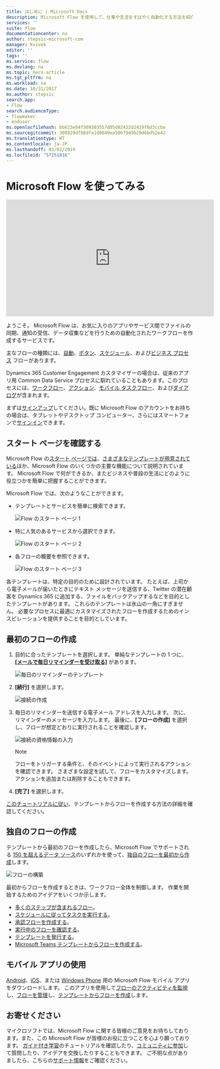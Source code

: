 ```yaml
---
title: はじめに | Microsoft Docs
description: Microsoft Flow を使用して、仕事や生活をすばやく自動化する方法を紹介します
services: ''
suite: flow
documentationcenter: na
author: stepsic-microsoft-com
manager: kvivek
editor: ''
tags: ''
ms.service: flow
ms.devlang: na
ms.topic: hero-article
ms.tgt_pltfrm: na
ms.workload: na
ms.date: 10/31/2017
ms.author: stepsic
search.app:
- Flow
search.audienceType:
- flowmaker
- enduser
ms.openlocfilehash: bb623e84f309303557d05d82422d2419f8d3ccbe
ms.sourcegitcommit: 300829df88dfa1d0049ea506f949b29d6bd52e42
ms.translationtype: HT
ms.contentlocale: ja-JP
ms.lasthandoff: 03/02/2019
ms.locfileid: "57251816"
---
```

# <a name="get-started-with-microsoft-flow"></a>Microsoft Flow を使ってみる #

<iframe width="560" height="315" src="https://www.youtube.com/embed/iMteXfAvDSE?list=PL8nfc9haGeb55I9wL9QnWyHp3ctU2_ThF" frameborder="0" allowfullscreen></iframe>

ようこそ。 Microsoft Flow は、お気に入りのアプリやサービス間でファイルの同期、通知の受信、データ収集などを行うための自動化されたワークフローを作成するサービスです。

主なフローの種類には、[自動](get-started-logic-flow.md)、[ボタン](introduction-to-button-flows.md)、[スケジュール](run-scheduled-tasks.md)、および[ビジネス プロセス](business-process-flows-overview.md) フローがあります。

Dynamics 365 Customer Engagement カスタマイザーの場合は、従来のアプリ用 Common Data Service プロセスに馴れていることもあります。このプロセスには、[ワークフロー](configure-workflow-steps.md)、[アクション](create-actions.md)、[モバイル タスクフロー](create-mobile-task-flow.md)、および[ダイアログ](use-cds-for-apps-dialogs.md)が含まれます。

まずは[サインアップ](sign-up-sign-in.md)してください。既に Microsoft Flow のアカウントをお持ちの場合は、タブレットやデスクトップ コンピューター、さらにはスマートフォンで[サインイン](https://flow.microsoft.com/signin)できます。

## <a name="check-out-the-start-page"></a>スタート ページを確認する ##

Microsoft Flow の[スタート ページでは](https://flow.microsoft.com)、[さまざまなテンプレートが用意されている](https://flow.microsoft.com/templates)ほか、Microsoft Flow のいくつかの主要な機能について説明されています。 Microsoft Flow で何ができるか、またビジネスや普段の生活にどのように役立つかを簡単に把握することができます。

Microsoft Flow では、次のようなことができます。

- テンプレートとサービスを簡単に検索できます。

    ![Flow のスタート ページ 1](./media/getting-started/flowhome1.png)

- 特に人気のあるサービスから選択できます。

    ![Flow のスタート ページ 2](./media/getting-started/flowhome2.png)

- 各フローの概要を参照できます。

    ![Flow のスタート ページ 3](./media/getting-started/flowhome3.png)

各テンプレートは、特定の目的のために設計されています。 たとえば、上司から電子メールが届いたときにテキスト メッセージを送信する、Twitter の潜在顧客を Dynamics 365 に追加する、ファイルをバックアップするなどを目的としたテンプレートがあります。 これらのテンプレートは氷山の一角にすぎません。 必要なプロセスに最適にカスタマイズされたフローを作成するためのインスピレーションを提供することを目的としています。

## <a name="create-your-first-flow"></a>最初のフローの作成 ##

1. 目的に合ったテンプレートを選択します。 単純なテンプレートの 1 つに、[**[メールで毎日リマインダーを受け取る]**](https://flow.microsoft.com/galleries/public/templates/45a3399aa29345308f08b6db0a9c85b9/) があります。

    ![毎日のリマインダーのテンプレート](./media/getting-started/template-details.png)

1. **[続行]** を選択します。

    ![接続の作成](./media/getting-started/create-connection.png)

1. 毎日のリマインダーを送信する電子メール アドレスを入力します。 次に、リマインダーのメッセージを入力します。 最後に、**[フローの作成]** を選択し、フローが想定どおりに実行されることを確認します。

    ![接続の資格情報の入力](./media/getting-started/configure-email-details.png)

    > [!NOTE]
    > フローをトリガーする条件と、そのイベントによって実行されるアクションを確認できます。 さまざまな設定を試して、フローをカスタマイズします。 アクションを追加または削除することもできます。

1. **[完了]** を選択します。

[このチュートリアルに従い](get-started-logic-template.md)、テンプレートからフローを作成する方法の詳細を確認してください。

## <a name="get-creative"></a>独自のフローの作成 ##

テンプレートから最初のフローを作成したら、Microsoft Flow でサポートされる [150 を超えるデータ ソース](https://flow.microsoft.com/connectors/)のいずれかを使って、[独自のフローを最初から作成](get-started-logic-flow.md)します。

![フローの構築](./media/getting-started/build-a-flow.png)

最初からフローを作成するときは、ワークフロー全体を制御します。 作業を開始するためのアイデアをいくつか示します。

- [多くのステップが含まれるフロー](multi-step-logic-flow.md)。
- [スケジュールに従ってタスクを実行する](run-scheduled-tasks.md)。
- [承認フローを作成する](wait-for-approvals.md)。
- [実行中のフローを確認する](see-a-flow-run.md)。
- [テンプレートを発行する](publish-a-template.md)。
- [Microsoft Teams テンプレートからフローを作成する](https://flow.microsoft.com/connectors/shared_teams/microsoft-teams/)。

## <a name="use-the-mobile-app"></a>モバイル アプリの使用 ##

[Android](https://aka.ms/flowmobiledocsandroid)、[iOS](https://aka.ms/flowmobiledocsios)、または [Windows Phone](https://aka.ms/flowmobilewindows) 用の Microsoft Flow モバイル アプリをダウンロードします。 このアプリを使用して[フローのアクティビティを監視](mobile-monitor-activity.md)し、[フローを管理](mobile-manage-flows.md)し、[テンプレートからフローを作成](mobile-create-flow.md)します。

## <a name="were-here-to-help"></a>お寄せください ##

マイクロソフトでは、Microsoft Flow に関する皆様のご意見をお待ちしております。また、この Microsoft Flow が皆様のお役に立つことを心より願っております。 [ガイド付き学習](https://flow.microsoft.com/guided-learning/)のチュートリアルを確認したり、[コミュニティに参加](http://go.microsoft.com/fwlink/?LinkID=787467)して質問したり、アイデアを交換したりすることもできます。 ご不明な点がありましたら、こちらの[サポート情報](http://go.microsoft.com/fwlink/?LinkID=787479)をご確認ください。
